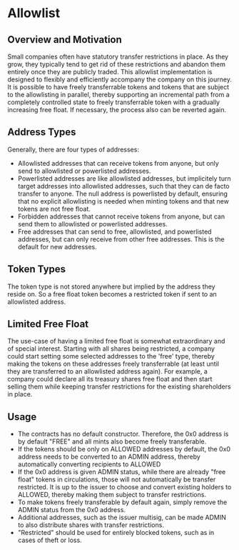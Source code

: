 # Allowlist

## Overview and Motivation

Small companies often have statutory transfer restrictions in place. As they grow, they typically tend to get rid of these restrictions and abandon them entirely once they are publicly traded. This allowlist implementation is designed to flexibly and efficiently accompany the company on this journey. It is possible to have freely transferrable tokens and tokens that are subject to the allowlisting in parallel, thereby supporting an incremental path from a completely controlled state to freely transferrable token with a gradually increasing free float. If necessary, the process also can be reverted again.

## Address Types

Generally, there are four types of addresses:

- Allowlisted addresses that can receive tokens from anyone, but only send to allowlisted or powerlisted addresses.
- Powerlisted addresses are like allowlisted addresses, but implicitely turn target addresses into allowlisted addresses, such that they can de facto transfer to anyone. The null address is powerlisted by default, ensuring that no explicit allowlisting is needed when minting tokens and that new tokens are not free float.
- Forbidden addresses that cannot receive tokens from anyone, but can send them to allowlisted or powerlisted addresses.
- Free addresses that can send to free, allowlisted, and powerlisted addresses, but can only receive from other free addresses. This is the default for new addresses.

## Token Types

The token type is not stored anywhere but implied by the address they reside on. So a free float token becomes a restricted token if sent to an allowlisted address.

## Limited Free Float

The use-case of having a limited free float is somewhat extraordinary and of special interest. Starting with all shares being restricted, a company could start setting some selected addresses to the 'free' type, thereby making the tokens on these addresses freely transferrable (at least until they are transferred to an allowlisted address again). For example, a company could declare all its treasury shares free float and then start selling them while keeping transfer restrictions for the existing shareholders in place.

## Usage

- The contracts has no default constructor. Therefore, the 0x0 address is by default "FREE" and all mints also become freely transferable.
- If the tokens should be only on ALLOWED addresses by default, the 0x0 address needs to be converted to an ADMIN address, thereby automatically converting recipients to ALLOWED
- If the 0x0 address is given ADMIN status, while there are already "free float" tokens in circulations, those will not automatically be transfer restricted. It is up to the issuer to choose and convert existing holders to ALLOWED, thereby making them subject to transfer restrictions.
- To make tokens freely transferable by default again, simply remove the ADMIN status from the 0x0 address.
- Additional addresses, such as the issuer multisig, can be made ADMIN to also distribute shares with transfer restrictions.
- "Restricted" should be used for entirely blocked tokens, such as in cases of theft or loss.
